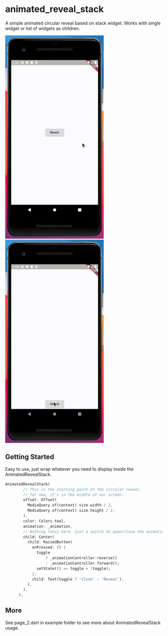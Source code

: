 # animated_reveal_stack

A simple animated circular reveal based on stack widget. Works with single widget or list of widgets as children.

<div class="display:inline-block">
        <img src="1.gif" class="display:inline-block" height="650"/>
        <img src="2.gif" class="display:inline-block" height="650"/>
</div>


## Getting Started
Easy to use, just wrap whatever you need to display inside the AnimatedRevealStack.

```dart
AnimatedRevealStack(
        // This is the starting point of the circular reveal,
        // for now, it's in the middle of our screen.
        offset: Offset(
          MediaQuery.of(context).size.width / 2,
          MediaQuery.of(context).size.height / 2,
        ),
        color: Colors.teal,
        animation: _animation,
        // Nothing fancy here, just a switch to open/close the animation.
        child: Center(
          child: RaisedButton(
            onPressed: () {
              toggle
                  ? _animationController.reverse()
                  : _animationController.forward();
              setState(() => toggle = !toggle);
            },
            child: Text(toggle ? 'Close' : 'Reveal'),
          ),
        ),
      ),
```
## More
See page_2.dart in example folder to see more about AnimatedRevealStack usage.
